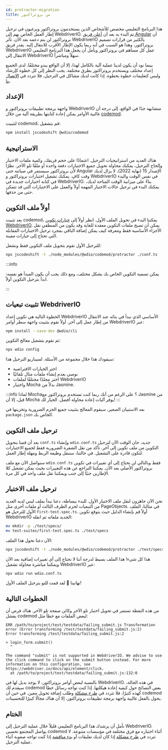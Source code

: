 ```yaml
---
id: protractor-migration
title: من بروتراكتور
---
```


هذا البرنامج التعليمي مخصص للأشخاص الذين يستخدمون بروتراكتور ويرغبون في ترحيل إطار العمل الخاص بهم إلى WebdriverIO. تم البدء به بعد أن [أعلن فريق Angular](https://github.com/angular/protractor/issues/5502) أن بروتراكتور لن يتم دعمه بعد الآن. تأثر WebdriverIO بالكثير من قرارات تصميم بروتراكتور، وهذا هو السبب في أنه ربما يكون الإطار الأقرب للانتقال إليه. يقدر فريق WebdriverIO عمل كل مساهم في بروتراكتور ويأمل أن يجعل هذا البرنامج التعليمي الانتقال إلى WebdriverIO سهلاً ومباشراً.

بينما نود أن يكون لدينا عملية آلية بالكامل لهذا، إلا أن الواقع يبدو مختلفًا. لدى الجميع إعداد مختلف ويستخدم بروتراكتور بطرق مختلفة. يجب النظر إلى كل خطوة كإرشاد وليس كتعليمات خطوة بخطوة. إذا كانت لديك مشاكل في الترحيل، فلا تتردد في [الاتصال بنا](https://github.com/webdriverio/codemod/discussions/new).

## الإعداد

واجهة برمجة تطبيقات بروتراكتور و WebdriverIO متشابهة جدًا في الواقع، إلى درجة أن غالبية الأوامر يمكن إعادة كتابتها بطريقة آلية من خلال [codemod](https://github.com/webdriverio/codemod).

لتثبيت codemod، قم بتشغيل:

```sh
npm install jscodeshift @wdio/codemod
```

## الاستراتيجية

هناك العديد من استراتيجيات الترحيل. اعتمادًا على حجم فريقك، وكمية ملفات الاختبار وإلحاح الترحيل، يمكنك محاولة تحويل جميع الاختبارات دفعة واحدة أو ملفًا تلو الآخر. نظرًا لأن بروتراكتور سيستمر في صيانته حتى Angular الإصدار 15 (نهاية 2022)، لا يزال لديك وقت كافٍ. يمكنك تشغيل اختبارات بروتراكتور و WebdriverIO في نفس الوقت والبدء في كتابة اختبارات جديدة في WebdriverIO. بناءً على ميزانية الوقت المتاحة لديك، يمكنك البدء في ترحيل حالات الاختبار المهمة أولاً والعمل على الاختبارات التي قد تتمكن حتى من حذفها.

## أولاً ملف التكوين

بعد تثبيت codemod، يمكننا البدء في تحويل الملف الأول. انظر أولاً إلى [خيارات تكوين WebdriverIO](configuration). يمكن أن تصبح ملفات التكوين معقدة للغاية وقد يكون من المنطقي نقل الأجزاء الأساسية فقط ومعرفة كيف يمكن إضافة الباقي بمجرد ترحيل الاختبارات المقابلة التي تحتاج إلى خيارات معينة.

للترحيل الأول نقوم بتحويل ملف التكوين فقط ونشغل:

```sh
npx jscodeshift -t ./node_modules/@wdio/codemod/protractor ./conf.ts
```

:::info

 يمكن تسمية التكوين الخاص بك بشكل مختلف، ومع ذلك يجب أن يكون المبدأ هو نفسه: ابدأ بترحيل التكوين أولاً.

:::

## تثبيت تبعيات WebdriverIO

الخطوة التالية هي تكوين إعداد WebdriverIO الأساسي الذي نبدأ في بنائه عند الانتقال من إطار عمل إلى آخر. أولاً نقوم بتثبيت واجهة سطر أوامر WebdriverIO عبر:

```sh
npm install --save-dev @wdio/cli
```

ثم نقوم بتشغيل معالج التكوين:

```sh
npx wdio config
```

سيقودك هذا خلال مجموعة من الأسئلة. لسيناريو الترحيل هذا:
- اختر الخيارات الافتراضية
- نوصي بعدم إنشاء ملفات مثال تلقائيًا
- اختر مجلدًا مختلفًا لملفات WebdriverIO
- واختيار Mocha بدلاً من Jasmine.

:::info لماذا Mocha؟
على الرغم من أنك ربما كنت تستخدم بروتراكتور مع Jasmine من قبل، إلا أن Mocha يوفر آليات إعادة محاولة أفضل. الخيار لك!
:::

بعد الاستبيان الصغير، سيقوم المعالج بتثبيت جميع الحزم الضرورية وتخزينها في `package.json` الخاص بك.

## ترحيل ملف التكوين

بعد أن قمنا بتحويل `conf.ts` وإنشاء `wdio.conf.ts` جديد، حان الوقت الآن لترحيل التكوين من ملف تكوين إلى آخر. تأكد من نقل الشفرة الضرورية فقط لجميع الاختبارات لتكون قادرة على التشغيل. في حالتنا، سننقل وظيفة الربط ومهلة إطار العمل.

سنواصل الآن مع ملف `wdio.conf.ts` فقط وبالتالي لن نحتاج إلى أي تغييرات في تكوين بروتراكتور الأصلي بعد الآن. يمكننا التراجع عن هذه التغييرات بحيث يمكن تشغيل كلا الإطارين جنبًا إلى جنب ويمكننا نقل ملف واحد في كل مرة.

## ترحيل ملف الاختبار

نحن الآن جاهزون لنقل ملف الاختبار الأول. للبدء ببساطة، دعنا نبدأ بملف ليس لديه العديد من التبعيات لحزم الطرف الثالث أو ملفات أخرى مثل PageObjects. في مثالنا، الملف الأول للترحيل هو `first-test.spec.ts`. أولاً قم بإنشاء الدليل حيث يتوقع تكوين WebdriverIO الجديد ملفاته ثم انقله:

```sh
mv mkdir -p ./test/specs/
mv test-suites/first-test.spec.ts ./test/specs
```

الآن دعنا نحول هذا الملف:

```sh
npx jscodeshift -t ./node_modules/@wdio/codemod/protractor ./test/specs/first-test.spec.ts
```

هذا كل شيء! هذا الملف بسيط لدرجة أننا لا نحتاج إلى أي تغييرات إضافية بعد الآن ويمكننا مباشرة محاولة تشغيل WebdriverIO عبر:

```sh
npx wdio run wdio.conf.ts
```

تهانينا 🥳 لقد قمت للتو بترحيل الملف الأول!

## الخطوات التالية

من هذه النقطة تستمر في تحويل اختبار تلو الآخر وكائن صفحة تلو الآخر. هناك فرص أن يفشل codemod لبعض الملفات مع خطأ مثل:

```
ERR /path/to/project/test/testdata/failing_submit.js Transformation error (Error transforming /test/testdata/failing_submit.js:2)
Error transforming /test/testdata/failing_submit.js:2

> login_form.submit()
  ^

The command "submit" is not supported in WebdriverIO. We advise to use the click command to click on the submit button instead. For more information on this configuration, see https://webdriver.io/docs/api/element/click.
  at /path/to/project/test/testdata/failing_submit.js:132:0
```

بالنسبة لبعض أوامر بروتراكتور، لا يوجد بديل لها في WebdriverIO. في هذه الحالة، سيقدم لك codemod بعض النصائح حول كيفية إعادة هيكلتها. إذا كنت تواجه رسائل خطأ كهذه كثيرًا، فلا تتردد في [طرح مشكلة](https://github.com/webdriverio/codemod/issues/new) وطلب إضافة تحويل معين. في حين أن codemod يحول بالفعل غالبية واجهة برمجة تطبيقات بروتراكتور، إلا أن هناك مجالًا كبيرًا للتحسينات.

## الختام

نأمل أن يرشدك هذا البرنامج التعليمي قليلاً خلال عملية الترحيل إلى WebdriverIO. يواصل المجتمع تحسين codemod أثناء اختباره مع فرق مختلفة في مؤسسات متنوعة. لا تتردد في [طرح مشكلة](https://github.com/webdriverio/codemod/issues/new) إذا كان لديك تعليقات أو [بدء مناقشة](https://github.com/webdriverio/codemod/discussions/new) إذا كنت تواجه صعوبة أثناء عملية الترحيل.